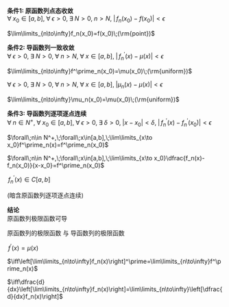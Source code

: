 **条件1: 原函数列点态收敛**  
$\forall\;x_0\in[a,b],\;\forall\;\epsilon>0,\;\exists\;N>0,\;n>N,\;\left|\,f_n(x_0)-f(x_0)\right|<\epsilon$  
  
$\lim\limits_{n\to\infty}f_n(x_0)=f(x_0)\;(\rm{point})$  
  
**条件2: 导函数列一致收敛**  
$\forall\;\epsilon>0,\;\exists\;N>0,\;\forall\;n>N,\;\forall\;x\in[a,b],\;\left|\,f^\prime_n(x)-\mu(x)\right|<\epsilon$  
  
$\lim\limits_{n\to\infty}f^\prime_n(x_0)=\mu(x_0)\;(\rm{uniform})$  
  
$\forall\;\epsilon>0,\;\exists\;N>0,\;\forall\;n>N,\;\forall\;x\in[a,b],\;\left|\mu_n(x)-\mu(x)\right|<\epsilon$  
  
$\lim\limits_{n\to\infty}\mu_n(x_0)=\mu(x_0)\;(\rm{uniform})$  
  
**条件3: 导函数列逐项逐点连续**  
$\forall\;n\in N^+,\;\forall\;x_0\in[a,b],\;\forall\;\epsilon>0,\;\exists\;\delta>0,\;|x-x_0|<\delta,\;|\,f^\prime_n(x)-f^\prime_n(x_0)|<\epsilon$  
  
$\forall\;n\in N^+,\;\forall\;x\in[a,b],\;\lim\limits_{x\to x_0}f^\prime_n(x)=f^\prime_n(x_0)$  
  
$\forall\;n\in N^+,\;\forall\;x\in[a,b],\;\lim\limits_{x\to x_0}\dfrac{f_n(x)-f_n(x_0)}{x-x_0}=f^\prime_n(x_0)$  
  
$\,f^\prime_n(x)\in C[a,b]$  
  
(暗含原函数列逐项逐点连续)  
  
**结论**  
原函数列极限函数可导  
  
原函数列的极限函数 与 导函数列的极限函数  
  
$\,f^\prime(x)=\mu(x)$  
  
$\iff\left[\lim\limits_{n\to\infty}f_n(x)\right]^\prime=\lim\limits_{n\to\infty}f^\prime_n(x)$  
  
$\iff\dfrac{d}{dx}\left[\lim\limits_{n\to\infty}f_n(x)\right]=\lim\limits_{n\to\infty}\left[\dfrac{d}{dx}f_n(x)\right]$  
